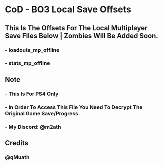 # CoD - BO3 Local Save Offsets

## This Is The Offsets For The Local Multiplayer Save Files Below | Zombies Will Be Added Soon.
### - loadouts_mp_offline
### - stats_mp_offline

## Note
### - This Is For PS4 Only
### - In Order To Access This File You Need To Decrypt The Original Game Save/Progress.
### - My Discord: @m2ath

## Credits
### @qMuath
